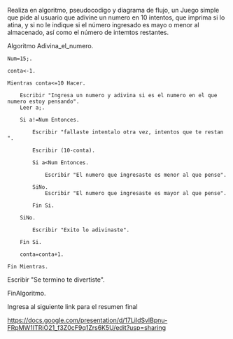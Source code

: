 Realiza en algoritmo, pseudocodigo y diagrama de flujo, un Juego simple que pide al usuario que adivine un numero en 10 intentos, que imprima si lo atina, y si no le indique si el número ingresado es mayo o menor al almacenado, así como el número de intemtos restantes.


Algoritmo Adivina_el_numero.

	Num=15;.
	
	conta<-1.
  
	Mientras conta<=10 Hacer.
		
		Escribir "Ingresa un numero y adivina si es el numero en el que numero estoy pensando".
		Leer a;.
    
		Si a!=Num Entonces.
    
			Escribir "fallaste intentalo otra vez, intentos que te restan ".
      
			Escribir (10-conta).
      
			Si a<Num Entonces.
      
				Escribir "El numero que ingresaste es menor al que pense".
        
			SiNo.
				Escribir "El numero que ingresaste es mayor al que pense".
        
			Fin Si.
      
		SiNo.
    
			Escribir "Exito lo adivinaste".
      
		Fin Si.
		
		conta=conta+1.
    
	Fin Mientras.
	
	
  Escribir "Se termino te divertiste".
  

FinAlgoritmo.








Ingresa al siguiente link para el resumen final

https://docs.google.com/presentation/d/17LildSvlBpnu-FRpMW1ITRiO21_f3Z0cF9q1Zrs6K5U/edit?usp=sharing
